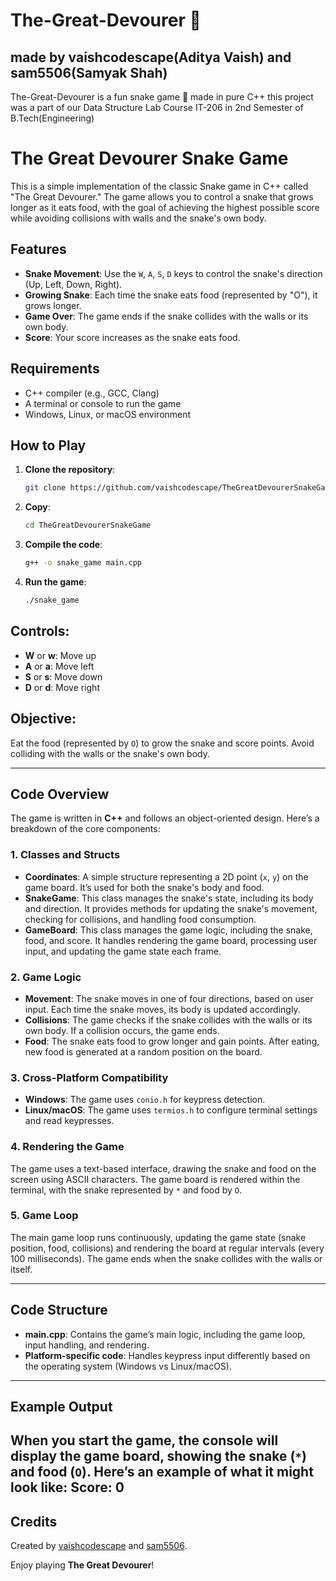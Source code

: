 # The-Great-Devourer 🐍
## made by vaishcodescape(Aditya Vaish) and sam5506(Samyak Shah)

The-Great-Devourer is a fun snake game 🐍 made in pure C++
this project was a part of our Data Structure Lab Course IT-206 in 2nd Semester of B.Tech(Engineering) 
# The Great Devourer Snake Game

This is a simple implementation of the classic Snake game in C++ called "The Great Devourer." The game allows you to control a snake that grows longer as it eats food, with the goal of achieving the highest possible score while avoiding collisions with walls and the snake's own body.

## Features

- **Snake Movement**: Use the `W`, `A`, `S`, `D` keys to control the snake's direction (Up, Left, Down, Right).
- **Growing Snake**: Each time the snake eats food (represented by "O"), it grows longer.
- **Game Over**: The game ends if the snake collides with the walls or its own body.
- **Score**: Your score increases as the snake eats food.

## Requirements

- C++ compiler (e.g., GCC, Clang)
- A terminal or console to run the game
- Windows, Linux, or macOS environment 

## How to Play

1. **Clone the repository**:
   ```bash
   git clone https://github.com/vaishcodescape/TheGreatDevourerSnakeGame.git
   
2. **Copy**:
   ```bash
   cd TheGreatDevourerSnakeGame
   
3. **Compile the code**:
   ```bash
   g++ -o snake_game main.cpp

4. **Run the game**:
   ```bash
   ./snake_game
## Controls:
- **W** or **w**: Move up
- **A** or **a**: Move left
- **S** or **s**: Move down
- **D** or **d**: Move right

## Objective:
Eat the food (represented by `O`) to grow the snake and score points. Avoid colliding with the walls or the snake's own body.

---

## Code Overview
The game is written in **C++** and follows an object-oriented design. Here’s a breakdown of the core components:

### 1. Classes and Structs
- **Coordinates**: A simple structure representing a 2D point (`x`, `y`) on the game board. It’s used for both the snake's body and food.
- **SnakeGame**: This class manages the snake's state, including its body and direction. It provides methods for updating the snake's movement, checking for collisions, and handling food consumption.
- **GameBoard**: This class manages the game logic, including the snake, food, and score. It handles rendering the game board, processing user input, and updating the game state each frame.

### 2. Game Logic
- **Movement**: The snake moves in one of four directions, based on user input. Each time the snake moves, its body is updated accordingly.
- **Collisions**: The game checks if the snake collides with the walls or its own body. If a collision occurs, the game ends.
- **Food**: The snake eats food to grow longer and gain points. After eating, new food is generated at a random position on the board.

### 3. Cross-Platform Compatibility
- **Windows**: The game uses `conio.h` for keypress detection.
- **Linux/macOS**: The game uses `termios.h` to configure terminal settings and read keypresses.

### 4. Rendering the Game
The game uses a text-based interface, drawing the snake and food on the screen using ASCII characters. The game board is rendered within the terminal, with the snake represented by `*` and food by `O`.

### 5. Game Loop
The main game loop runs continuously, updating the game state (snake position, food, collisions) and rendering the board at regular intervals (every 100 milliseconds). The game ends when the snake collides with the walls or itself.

---

## Code Structure
- **main.cpp**: Contains the game’s main logic, including the game loop, input handling, and rendering.
- **Platform-specific code**: Handles keypress input differently based on the operating system (Windows vs Linux/macOS).

---

## Example Output
When you start the game, the console will display the game board, showing the snake (`*`) and food (`O`). Here’s an example of what it might look like:
Score: 0
---
## Credits
Created by [vaishcodescape](https://github.com/vaishcodescape) and [sam5506](https://github.com/sam5506).

Enjoy playing **The Great Devourer**!
